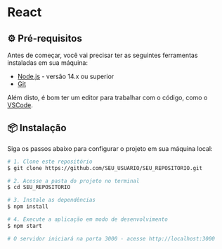 # React

## ⚙️ Pré-requisitos

Antes de começar, você vai precisar ter as seguintes ferramentas instaladas em sua máquina:

- [Node.js](https://nodejs.org/en/) - versão 14.x ou superior
- [Git](https://git-scm.com/)

Além disto, é bom ter um editor para trabalhar com o código, como o [VSCode](https://code.visualstudio.com/).

## 📦 Instalação

Siga os passos abaixo para configurar o projeto em sua máquina local:

```bash
# 1. Clone este repositório
$ git clone https://github.com/SEU_USUARIO/SEU_REPOSITORIO.git

# 2. Acesse a pasta do projeto no terminal
$ cd SEU_REPOSITORIO

# 3. Instale as dependências
$ npm install

# 4. Execute a aplicação em modo de desenvolvimento
$ npm start

# O servidor iniciará na porta 3000 - acesse http://localhost:3000
